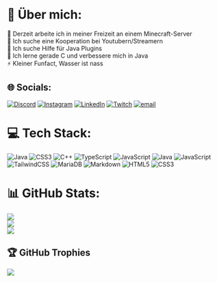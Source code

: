 # 💫 Über mich:
🔭 Derzeit arbeite ich in meiner Freizeit an einem Minecraft-Server<br>
👯 Ich suche eine Kooperation bei Youtubern/Streamern<br>
🤝 Ich suche Hilfe für Java Plugins<br>
🌱 Ich lerne gerade C und verbessere mich in Java<br>
⚡ Kleiner Funfact, Wasser ist nass


## 🌐 Socials:
[![Discord](https://img.shields.io/badge/Discord-%237289DA.svg?logo=discord&logoColor=white)](https://discord.gg/VtmfxTqurS) [![Instagram](https://img.shields.io/badge/Instagram-%23E4405F.svg?logo=Instagram&logoColor=white)](https://instagram.com/Leon_shl_) [![LinkedIn](https://img.shields.io/badge/LinkedIn-%230077B5.svg?logo=linkedin&logoColor=white)](https://linkedin.com/in/leon-sahl-977995334) [![Twitch](https://img.shields.io/badge/Twitch-%239146FF.svg?logo=Twitch&logoColor=white)](https://twitch.tv/ShadowStrikeYT) [![email](https://img.shields.io/badge/Email-D14836?logo=gmail&logoColor=white)](mailto:admin@vynora.de) 

# 💻 Tech Stack:
![Java](https://img.shields.io/badge/java-%23ED8B00.svg?style=for-the-badge&logo=openjdk&logoColor=white) ![CSS3](https://img.shields.io/badge/css3-%231572B6.svg?style=for-the-badge&logo=css3&logoColor=white) ![C++](https://img.shields.io/badge/c++-%2300599C.svg?style=for-the-badge&logo=c%2B%2B&logoColor=white) ![TypeScript](https://img.shields.io/badge/typescript-%23007ACC.svg?style=for-the-badge&logo=typescript&logoColor=white) ![JavaScript](https://img.shields.io/badge/javascript-%23323330.svg?style=for-the-badge&logo=javascript&logoColor=%23F7DF1E) ![Java](https://img.shields.io/badge/java-%23ED8B00.svg?style=for-the-badge&logo=openjdk&logoColor=white) ![JavaScript](https://img.shields.io/badge/javascript-%23323330.svg?style=for-the-badge&logo=javascript&logoColor=%23F7DF1E) ![TailwindCSS](https://img.shields.io/badge/tailwindcss-%2338B2AC.svg?style=for-the-badge&logo=tailwind-css&logoColor=white) ![MariaDB](https://img.shields.io/badge/MariaDB-003545?style=for-the-badge&logo=mariadb&logoColor=white) ![Markdown](https://img.shields.io/badge/markdown-%23000000.svg?style=for-the-badge&logo=markdown&logoColor=white) ![HTML5](https://img.shields.io/badge/html5-%23E34F26.svg?style=for-the-badge&logo=html5&logoColor=white) ![CSS3](https://img.shields.io/badge/css3-%231572B6.svg?style=for-the-badge&logo=css3&logoColor=white)
# 📊 GitHub Stats:
![](https://github-readme-stats.vercel.app/api?username=ShadowStrikeTwitch&theme=blueberry&hide_border=false&include_all_commits=true&count_private=false)<br/>
![](https://nirzak-streak-stats.vercel.app/?user=ShadowStrikeTwitch&theme=blueberry&hide_border=false)<br/>
![](https://github-readme-stats.vercel.app/api/top-langs/?username=ShadowStrikeTwitch&theme=blueberry&hide_border=false&include_all_commits=true&count_private=false&layout=compact)

## 🏆 GitHub Trophies
![](https://github-profile-trophy.vercel.app/?username=ShadowStrikeTwitch&theme=dark&no-frame=true&no-bg=false&margin-w=4)
